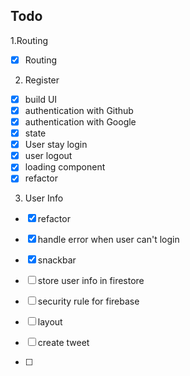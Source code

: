 ## Todo

1.Routing

- [x] Routing

2. Register

- [x] build UI
- [x] authentication with Github
- [x] authentication with Google
- [x] state
- [x] User stay login
- [x] user logout
- [x] loading component
- [x] refactor

3. User Info

- [x] refactor
- [x] handle error when user can't login
- [x] snackbar

- [ ] store user info in firestore
- [ ] security rule for firebase

- [ ] layout
- [ ] create tweet
- [ ]
